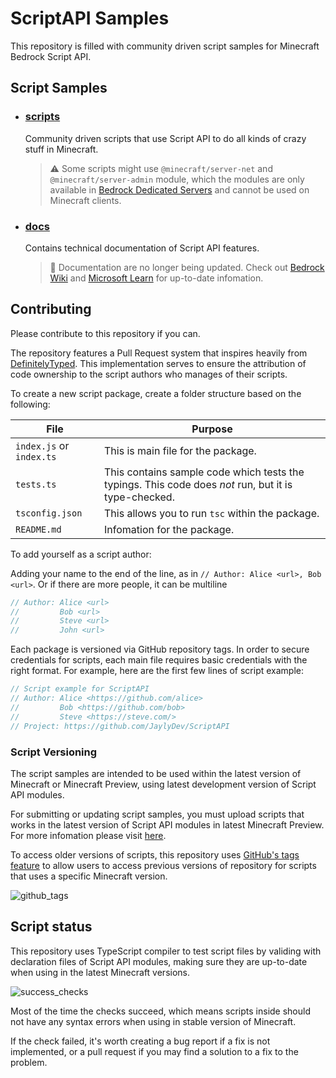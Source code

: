 # ScriptAPI Samples

This repository is filled with community driven script samples for Minecraft Bedrock Script API.

## Script Samples

- ### [scripts](./scripts/)

  Community driven scripts that use Script API to do all kinds of crazy stuff in Minecraft.

  > ⚠️ Some scripts might use `@minecraft/server-net` and `@minecraft/server-admin` module, which the modules are only available in [Bedrock Dedicated Servers](https://www.minecraft.net/en-us/download/server/bedrock) and cannot be used on Minecraft clients.

- ### [docs](./docs/)
  Contains technical documentation of Script API features.
  > 🚫 Documentation are no longer being updated. Check out [Bedrock Wiki](https://wiki.bedrock.dev/) and [Microsoft Learn](https://learn.microsoft.com/en-us/minecraft/creator/scriptapi/) for up-to-date infomation.

## Contributing

Please contribute to this repository if you can.

The repository features a Pull Request system that inspires heavily from [DefinitelyTyped](https://github.com/DefinitelyTyped/DefinitelyTyped). This implementation serves to ensure the attribution of code ownership to the script authors who manages of their scripts.

To create a new script package, create a folder structure based on the following:

| File                     | Purpose                                                                                              |
| ------------------------ | ---------------------------------------------------------------------------------------------------- |
| `index.js` or `index.ts` | This is main file for the package.                                                                   |
| `tests.ts`               | This contains sample code which tests the typings. This code does _not_ run, but it is type-checked. |
| `tsconfig.json`          | This allows you to run `tsc` within the package.                                                     |
| `README.md`              | Infomation for the package.                                                                          |

To add yourself as a script author:

Adding your name to the end of the line, as in `// Author: Alice <url>, Bob <url>`.
Or if there are more people, it can be multiline

```js
// Author: Alice <url>
//         Bob <url>
//         Steve <url>
//         John <url>
```

Each package is versioned via GitHub repository tags. In order to secure credentials for scripts, each main file requires basic credentials with the right format. For example, here are the first few lines of script example:

```js
// Script example for ScriptAPI
// Author: Alice <https://github.com/alice>
//         Bob <https://github.com/bob>
//         Steve <https://steve.com/>
// Project: https://github.com/JaylyDev/ScriptAPI
```

### Script Versioning

The script samples are intended to be used within the latest version of Minecraft or Minecraft Preview, using latest development version of Script API modules.

For submitting or updating script samples, you must upload scripts that works in the latest version of Script API modules in latest Minecraft Preview. For more infomation please visit [here](./CONTRIBUTING.md).

To access older versions of scripts, this repository uses [GitHub's tags feature](https://github.com/JaylyDev/ScriptAPI/tags) to allow users to access previous versions of repository for scripts that uses a specific Minecraft version.

![github_tags](https://user-images.githubusercontent.com/65847850/222926832-8c8db1d5-f6d6-41be-bfeb-f4efdd5d46b5.png)

## Script status

This repository uses TypeScript compiler to test script files by validing with declaration files of Script API modules, making sure they are up-to-date when using in the latest Minecraft versions.

![success_checks](https://user-images.githubusercontent.com/65847850/222813970-7f24a869-37a5-4e73-b2fd-03f321fdb4d1.png)

Most of the time the checks succeed, which means scripts inside should not have any syntax errors when using in stable version of Minecraft.

If the check failed, it's worth creating a bug report if a fix is not implemented, or a pull request if you may find a solution to a fix to the problem.
